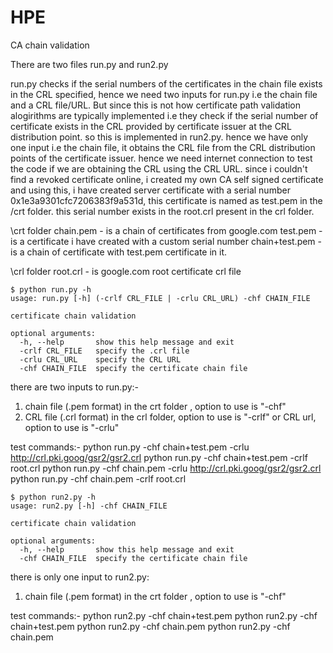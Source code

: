 # HPE
CA chain validation

There are two files run.py and run2.py

run.py checks if the serial numbers of the certificates in the chain file exists in the CRL specified, hence we need two inputs for run.py i.e the chain file and a CRL file/URL. But since this is not how certificate path validation alogirithms are typically implemented i.e they check if the serial number of certificate exists in the CRL provided by certificate issuer at the CRL distribution point. so this is implemented in run2.py. hence we have only one input i.e the chain file, it obtains the CRL file from the CRL distribution points of the certificate issuer. 
hence we need internet connection to test the code if we are obtaining the CRL using the CRL URL.
since i couldn't find a revoked certificate online, i created my own CA self signed certificate and using this, i have created server certificate with a serial number 0x1e3a9301cfc7206383f9a531d, this certificate is named as test.pem in the /crt folder. this serial number exists in the root.crl present in the crl folder.

\crt folder
chain.pem - is a chain of certificates from google.com
test.pem - is a certificate i have created with a custom serial number
chain+test.pem - is a chain of certificate with test.pem certificate in it.

\crl folder
root.crl - is google.com root certificate crl file

```
$ python run.py -h
usage: run.py [-h] (-crlf CRL_FILE | -crlu CRL_URL) -chf CHAIN_FILE

certificate chain validation

optional arguments:
  -h, --help       show this help message and exit
  -crlf CRL_FILE   specify the .crl file
  -crlu CRL_URL    specify the CRL URL
  -chf CHAIN_FILE  specify the certificate chain file
```

there are two inputs to run.py:-
1) chain file (.pem format) in the crt folder , option to use is "-chf"
2) CRL file (.crl format) in the crl folder, option to use is "-crlf"
 or
   CRL url, option to use is "-crlu"

test commands:-
python run.py -chf chain+test.pem -crlu http://crl.pki.goog/gsr2/gsr2.crl
python run.py -chf chain+test.pem -crlf root.crl
python run.py -chf chain.pem -crlu http://crl.pki.goog/gsr2/gsr2.crl
python run.py -chf chain.pem -crlf root.crl


```
$ python run2.py -h
usage: run2.py [-h] -chf CHAIN_FILE

certificate chain validation

optional arguments:
  -h, --help       show this help message and exit
  -chf CHAIN_FILE  specify the certificate chain file
```

there is only one input to run2.py:
1) chain file (.pem format) in the crt folder , option to use is "-chf"

test commands:-
python run2.py -chf chain+test.pem 
python run2.py -chf chain+test.pem 
python run2.py -chf chain.pem 
python run2.py -chf chain.pem 
